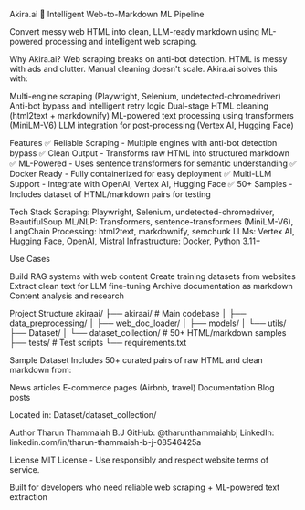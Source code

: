 Akira.ai 🤖
Intelligent Web-to-Markdown ML Pipeline

Convert messy web HTML into clean, LLM-ready markdown using ML-powered processing and intelligent web scraping.

Why Akira.ai?
Web scraping breaks on anti-bot detection. HTML is messy with ads and clutter. Manual cleaning doesn't scale.
Akira.ai solves this with:

Multi-engine scraping (Playwright, Selenium, undetected-chromedriver)
Anti-bot bypass and intelligent retry logic
Dual-stage HTML cleaning (html2text + markdownify)
ML-powered text processing using transformers (MiniLM-V6)
LLM integration for post-processing (Vertex AI, Hugging Face)


Features
✅ Reliable Scraping - Multiple engines with anti-bot detection bypass
✅ Clean Output - Transforms raw HTML into structured markdown
✅ ML-Powered - Uses sentence transformers for semantic understanding
✅ Docker Ready - Fully containerized for easy deployment
✅ Multi-LLM Support - Integrate with OpenAI, Vertex AI, Hugging Face
✅ 50+ Samples - Includes dataset of HTML/markdown pairs for testing

Tech Stack
Scraping: Playwright, Selenium, undetected-chromedriver, BeautifulSoup
ML/NLP: Transformers, sentence-transformers (MiniLM-V6), LangChain
Processing: html2text, markdownify, semchunk
LLMs: Vertex AI, Hugging Face, OpenAI, Mistral
Infrastructure: Docker, Python 3.11+

Use Cases

Build RAG systems with web content
Create training datasets from websites
Extract clean text for LLM fine-tuning
Archive documentation as markdown
Content analysis and research


Project Structure
akiraai/
├── akiraai/              # Main codebase
│   ├── data_preprocessing/
│   ├── web_doc_loader/
│   ├── models/
│   └── utils/
├── Dataset/
│   └── dataset_collection/  # 50+ HTML/markdown samples
├── tests/                # Test scripts
└── requirements.txt

Sample Dataset
Includes 50+ curated pairs of raw HTML and clean markdown from:

News articles
E-commerce pages (Airbnb, travel)
Documentation
Blog posts

Located in: Dataset/dataset_collection/

Author
Tharun Thammaiah B.J
GitHub: @tharunthammaiahbj
LinkedIn: linkedin.com/in/tharun-thammaiah-b-j-08546425a

License
MIT License - Use responsibly and respect website terms of service.

Built for developers who need reliable web scraping + ML-powered text extraction
